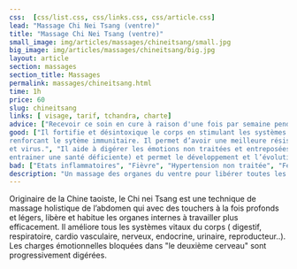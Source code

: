 ```yaml
---
css:  [css/list.css, css/links.css, css/article.css]
lead: "Massage Chi Nei Tsang (ventre)"
title: "Massage Chi Nei Tsang (ventre)"
small_image: img/articles/massages/chineitsang/small.jpg
big_image: img/articles/massages/chineitsang/big.jpg
layout: article
section: massages
section_title: Massages
permalink: massages/chineitsang.html
time: 1h
price: 60
slug: chineitsang
links: [ visage, tarif, tchandra, charte]
advice: ["Recevoir ce soin en cure à raison d'une fois par semaine pendant 1 mois ou une fois par mois sur le long terme permet de tenir loin de soi virus et maladies."]
good: ["Il fortifie et désintoxique le corps en stimulant les systèmes lymphatiques, circulaires et en 
renforcant le sytème immunitaire. Il permet d’avoir une meilleure résistance face aux maladies 
et virus.", "Il aide à digérer les émotions non traitées et entreposées dans le système digestif ( qui peuvent 
entrainer une santé déficiente) et permet le développement et l’évolution vers un meilleur soi."]
bad: ["Etats inflammatoires", "Fièvre", "Hypertension non traitée", "Femmes enceintes", "Opération du ventre récente (attendre 1 an)"]
description: "Un massage des organes du ventre pour libérer toutes les émotions bloquées et retrouver un meilleur fonctionnement de tous les systèmes vitaux."
---
```

Originaire de la Chine taoiste, le Chi nei Tsang est une 
technique de massage holistique de l’abdomen qui avec des 
touchers à la fois profonds et légers, libère et habitue les 
organes internes à travailler plus efficacement. Il 
améliore tous les systèmes vitaux du corps ( digestif, 
respiratoire, cardio vasculaire, nerveux, endocrine, urinaire, 
reproducteur..). Les charges émotionnelles bloquées dans "le deuxième cerveau" sont progressivement digérées.